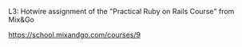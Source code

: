 L3: Hotwire assignment of the "Practical Ruby on Rails Course" from Mix&Go

https://school.mixandgo.com/courses/9
